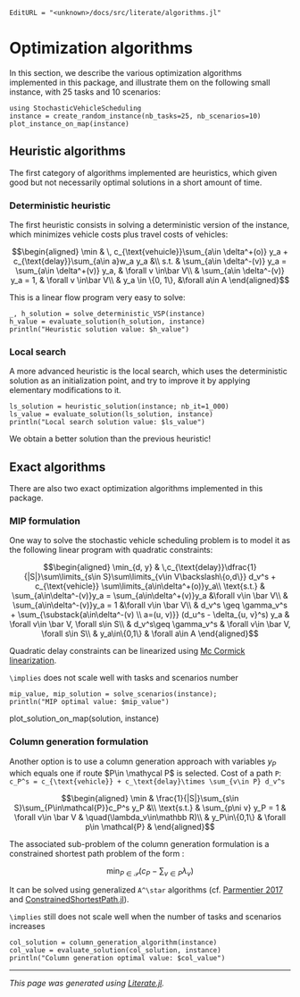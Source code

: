 ```@meta
EditURL = "<unknown>/docs/src/literate/algorithms.jl"
```

# Optimization algorithms

In this section, we describe the various optimization algorithms implemented in this
package, and illustrate them on the following small instance, with 25 tasks and 10 scenarios:

````@example algorithms
using StochasticVehicleScheduling
instance = create_random_instance(nb_tasks=25, nb_scenarios=10)
plot_instance_on_map(instance)
````

## Heuristic algorithms

The first category of algorithms implemented are heuristics, which given good but not
necessarily optimal solutions in a short amount of time.

### Deterministic heuristic

The first heuristic consists in solving a deterministic version of the instance, which
minimizes vehicle costs plus travel costs of vehicles:

```math
\begin{aligned}
\min & \, c_{\text{vehuicle}}\sum_{a\in \delta^+(o)} y_a + c_{\text{delay}}\sum_{a\in a}w_a y_a &\\
s.t. & \sum_{a\in \delta^-(v)} y_a = \sum_{a\in \delta^+(v)} y_a, & \forall v \in\bar V\\
& \sum_{a\in \delta^-(v)} y_a = 1, & \forall v \in\bar V\\
& y_a \in \{0, 1\}, &\forall a\in A
\end{aligned}
```

This is a linear flow program very easy to solve:

````@example algorithms
_, h_solution = solve_deterministic_VSP(instance)
h_value = evaluate_solution(h_solution, instance)
println("Heuristic solution value: $h_value")
````

### Local search

A more advanced heuristic is the local search, which uses the deterministic solution as an
initialization point, and try to improve it by applying elementary modifications to it.

````@example algorithms
ls_solution = heuristic_solution(instance; nb_it=1_000)
ls_value = evaluate_solution(ls_solution, instance)
println("Local search solution value: $ls_value")
````

We obtain a better solution than the previous heuristic!

## Exact algorithms

There are also two exact optimization algorithms implemented in this package.

### MIP formulation

One way to solve the stochastic vehicle scheduling problem is to model it as the following linear program with quadratic constraints:
```math
\begin{aligned}
\min_{d, y} & \,c_{\text{delay}}\dfrac{1}{|S|}\sum\limits_{s\in S}\sum\limits_{v\in V\backslash\{o,d\}} d_v^s + c_{\text{vehicle}} \sum\limits_{a\in\delta^+(o)}y_a\\
\text{s.t.} & \sum_{a\in\delta^-(v)}y_a = \sum_{a\in\delta^+(v)}y_a &\forall v\in \bar V\\
& \sum_{a\in\delta^-(v)}y_a = 1 &\forall v\in \bar V\\
& d_v^s \geq \gamma_v^s + \sum_{\substack{a\in\delta^-(v) \\ a=(u, v)}} (d_u^s - \delta_{u, v}^s) y_a & \forall v\in \bar V, \forall s\in S\\
& d_v^s\geq \gamma_v^s & \forall v\in \bar V, \forall s\in S\\
& y_a\in\{0,1\} & \forall a\in A
\end{aligned}
```
Quadratic delay constraints can be linearized using [Mc Cormick linearization](https://optimization.mccormick.northwestern.edu/index.php/McCormick_envelopes).

``\implies`` does not scale well with tasks and scenarios number

````@example algorithms
mip_value, mip_solution = solve_scenarios(instance);
println("MIP optimal value: $mip_value")
````

plot_solution_on_map(solution, instance)

### Column generation formulation

Another option is to use a column generation approach with variables $y_P$ which equals one if route $P\in \mathycal P$ is selected.
Cost of a path ``P``: ``c_P^s = c_{\text{vehicle}} + c_\text{delay}\times \sum_{v\in P} d_v^s``

```math
\begin{aligned}
\min & \frac{1}{|S|}\sum_{s\in S}\sum_{P\in\mathcal{P}}c_P^s y_P &\\
\text{s.t.} & \sum_{p\ni v} y_P = 1 & \forall v\in \bar V & \quad(\lambda_v\in\mathbb R)\\
& y_P\in\{0,1\} & \forall p\in \mathcal{P} &
\end{aligned}
```

The associated sub-problem of the column generation formulation is a constrained shortest path problem of the form :
```math
\min_{P\in\mathcal P} (c_P  - \sum_{v\in P}\lambda_v)
```
It can be solved using generalized ``A^\star`` algorithms (cf. [Parmentier 2017](https://arxiv.org/abs/1504.07880) and [ConstrainedShortestPath.jl](https://github.com/BatyLeo/ConstrainedShortestPaths.jl)).

``\implies`` still does not scale well when the number of tasks and scenarios increases

````@example algorithms
col_solution = column_generation_algorithm(instance)
col_value = evaluate_solution(col_solution, instance)
println("Column generation optimal value: $col_value")
````

---

*This page was generated using [Literate.jl](https://github.com/fredrikekre/Literate.jl).*

